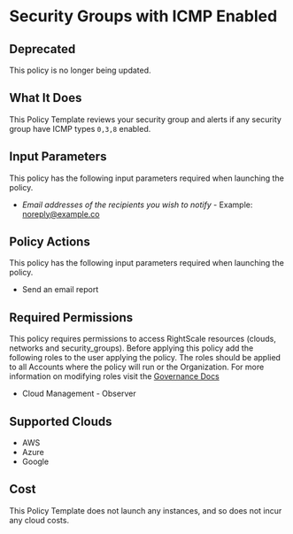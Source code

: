 # Security Groups with ICMP Enabled

## Deprecated

This policy is no longer being updated.

## What It Does

This Policy Template reviews your security group and alerts if any security group have ICMP types `0,3,8` enabled.

## Input Parameters

This policy has the following input parameters required when launching the policy.

- *Email addresses of the recipients you wish to notify* - Example: noreply@example.co

## Policy Actions

This policy has the following input parameters required when launching the policy.

- Send an email report

## Required Permissions

This policy requires permissions to access RightScale resources (clouds, networks and security_groups).  Before applying this policy add the following roles to the user applying the policy.  The roles should be applied to all Accounts where the policy will run or the Organization. For more information on modifying roles visit the [Governance Docs](https://docs.rightscale.com/cm/ref/user_roles.html)

- Cloud Management - Observer

## Supported Clouds

- AWS
- Azure
- Google

## Cost

This Policy Template does not launch any instances, and so does not incur any cloud costs.
